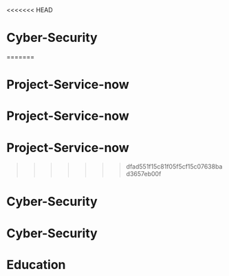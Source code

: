 <<<<<<< HEAD
# Cyber-Security
=======
# Project-Service-now
# Project-Service-now
# Project-Service-now
>>>>>>> dfad551f15c81f05f5cf15c07638bad3657eb00f
# Cyber-Security
# Cyber-Security
# Education

